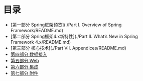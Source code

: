 # 目录

- [第一部分 Spring框架预览](./Part I. Overview of Spring Framework/README.md)
- [第二部分 Spring框架4.x新特性](./Part II. What’s New in Spring Framework 4.x/README.md)
- [第三部分 核心技术](./Part VII. Appendices/README.md)
- [第四部分 数据接入]()
- [第五部分 Web]()
- [第六部分 集成]()
- [第七部分 附件]()
